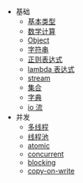 - 基础
  - [基本类型](java-基本类型.md)
  - [数学计算](java-数学计算.md)
  - [Object](java-object.md)
  - [字符串](java-字符串.md)
  - [正则表达式](java-正则表达式.md)
  - [lambda 表达式](java-lambda-表达式.md)
  - [stream](java-stream.md)
  - [集合](java-集合.md)
  - [字典](java-字典.md)
  - [io 流](java-io-流.md)
- 并发
  - [多线程](java-多线程.md)
  - [线程池](java-线程池.md)
  - [atomic](java-atomic.md)
  - [concurrent](java-concurrent.md)
  - [blocking](java-blocking.md)
  - [copy-on-write](java-copy-on-write.md)

